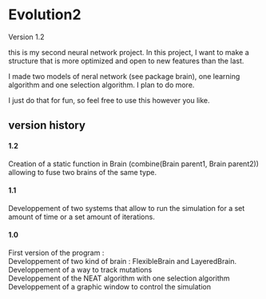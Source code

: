 <h1> Evolution2 </h1>

Version 1.2

this is my second neural network project. In this project, I want to make a structure that is more optimized and open to new features than the last. <br>

I made two models of neral network (see package brain), one learning algorithm and one selection algorithm. I plan to do more.

I just do that for fun, so feel free to use this however you like.

<h2> version history </h2>

<h4> 1.2 </h4>

Creation of a static function in Brain (combine(Brain parent1, Brain parent2)) allowing to fuse two brains of the same type.

<h4> 1.1 </h4>
Developpement of two systems that allow to run the simulation for a set amount of time or a set amount of iterations.

<h4> 1.0 </h4>
First version of the program : <br>
Developpement of two kind of brain : FlexibleBrain and LayeredBrain. <br>
Developpement of a way to track mutations <br>
Developpement of the NEAT algorithm with one selection algorithm <br>
Developpement of a graphic window to control the simulation <br>
